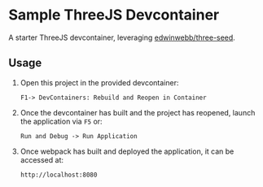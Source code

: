 # Sample ThreeJS Devcontainer
A starter ThreeJS devcontainer, leveraging [edwinwebb/three-seed](https://github.com/edwinwebb/three-seed).

## Usage
1. Open this project in the provided devcontainer:
    ```
    F1-> DevContainers: Rebuild and Reopen in Container
    ```

1. Once the devcontainer has built and the project has reopened, launch the application via `F5` or:
    ```
    Run and Debug -> Run Application
    ```

1. Once webpack has built and deployed the application, it can be accessed at:
    ```
    http://localhost:8080
    ```